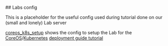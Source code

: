 ## Labs config

This is a placeholder for the useful config used during tutorial done on our (small and lonely) Lab server

[coreos_k8s_setup](/coreos_k8s_setup) shows the config to setup the Lab for the [CoreOS][1]/[Kubernetes][2] [deployment guide tutorial][3]

[1]: http://coreos.com
[2]: http://kubernetes.io
[3]: https://coreos.com/kubernetes/docs/latest/getting-started.html
